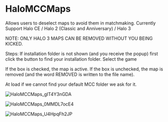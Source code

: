 # HaloMCCMaps

Allows users to deselect maps to avoid them in matchmaking.
Currently Support Halo CE / Halo 2 (Classic and Anniversary) / Halo 3

NOTE: ONLY HALO 3 MAPS CAN BE REMOVED WITHOUT YOU BEING KICKED.

Steps:
If installation folder is not shown (and you receive the popup) first click the button to find your installation folder.
Select the game

If the box is checked, the map is active.
If the box is unchecked, the map is removed (and the word REMOVED is written to the file name).


At load if we cannot find your default MCC folder we ask for it.

![HaloMCCMaps_gIT4Y3nGDA](https://github.com/theffapanda/HaloMCCMapSelector/assets/148169591/5f14d9d8-14fe-4f72-8c81-c9fcd20e521b)

![HaloMCCMaps_0MMDL7ocE4](https://github.com/theffapanda/HaloMCCMapSelector/assets/148169591/c845145b-f63c-410c-960c-49587de394bc)

![HaloMCCMaps_U4HpqFh2JP](https://github.com/theffapanda/HaloMCCMapSelector/assets/148169591/15922904-5c6a-4d97-8762-9098a4954fb3)
